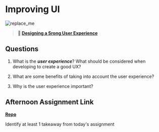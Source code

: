 # Improving UI

![replace_me](https://codeworks.blob.core.windows.net/public/assets/img/illustrations/placeholder.svg)

> **📖 [Designing a Srong User Experience](https://codeworksacademy.com/fs-student-guide/resources/wk7/03-Creating-Good-UX)**

## Questions

1. What is the ***user experience***? What should be considered when developing to create a good UX?

2. What are some benefits of taking into account the user experience?

3. Why is the user experience important?

## Afternoon Assignment Link

**[Repo](https://github.com/IsaacDuff/<ASSIGNMENT_REPO>)**

Identify at least 1 takeaway from today's assignment
